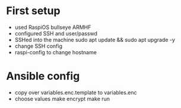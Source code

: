 # First setup

- used RaspiOS bullseye ARMHF
- configured SSH and user/passwd
- SSHed into the machine
sudo apt update && sudo apt upgrade -y
- change SSH config
- raspi-config to change hostname

# Ansible config

- copy over variables.enc.template to variables.enc
- choose values
make encrypt
make run



